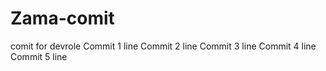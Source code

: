 # Zama-comit
comit for  devrole
Commit 1 line
Commit 2 line
Commit 3 line
Commit 4 line
Commit 5 line
